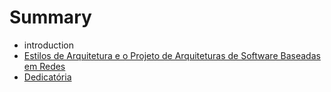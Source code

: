 # Summary

* introduction
* [Estilos de Arquitetura e o Projeto de Arquiteturas de Software Baseadas em Redes](README.md)
* [Dedicatória](Dedicatória.md)

